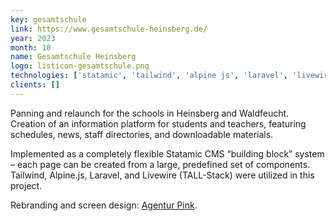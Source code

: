 ```yaml
---
key: gesamtschule
link: https://www.gesamtschule-heinsberg.de/
year: 2023
month: 10
name: Gesamtschule Heinsberg
logo: listicon-gesamtschule.png
technologies: ['statamic', 'tailwind', 'alpine js', 'laravel', 'livewire', 'alpine']
clients: []
---
```


Panning and relaunch for the schools in Heinsberg and Waldfeucht. Creation of an information platform for students and teachers, featuring schedules, news, staff directories, and downloadable materials.

Implemented as a completely flexible Statamic CMS “building block” system – each page can be created from a large, predefined set of components. Tailwind, Alpine.js, Laravel, and Livewire (TALL-Stack) were utilized in this project.

Rebranding and screen design: [Agentur Pink](https://agentur.pink/).